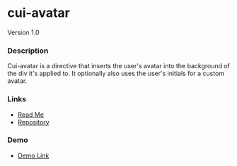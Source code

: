 # cui-avatar
Version 1.0

### Description
Cui-avatar is a directive that inserts the user's avatar into the background of the div it's applied to. It optionally also uses the user's initials for a custom avatar.

### Links
* [Read Me](https://github.com/covisint/cui-ng/tree/master/directives/class-toggle)
* [Repository](https://github.com/covisint/cui-ng)

### Demo
* [Demo Link](http://cui.covisint.qa.thirdwavellc.com/cui-ng-0.0.1-SNAPSHOT/build/index.html#/cui-avatar)